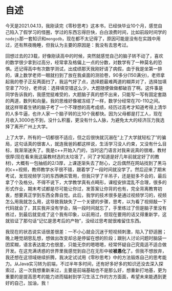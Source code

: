 # 自述

今天是2021.04.13，我刚读完《零秒思考》这本书，已经快毕业10个月，感觉自己陷入了假学习的怪圈，学过的东西忘得巨快，白白浪费时间，比如前段时间学的`nodejs`那一套知识和`mongodb`，现在都不太记得了，原因可能是没有在实践中用过，还有熬夜晚睡，但我认为主要的原因是：我没有去思考过。

回想过去的23载，好像刚读高中的时候，突然就感觉自己的脑子转不动了，喜欢的数学很少拿到过高分，经常拿及格偏上一点的分数，对数学有了一种莫名的恐惧。还记得高中有次数学测试，出成绩那天我刚好请了病假，由于我是坐第一排的，课上数学老师一眼就扫到了放在我桌面的测验卷，90多分(150满分)，老师拿起我的卷子正反两面扫了，我运气好了点，选择题最难两道的糊弄对了，选择加填空拿了70分，老师说：选择填空错这么少，大题随便做做都破百了啊。这件事是同学告诉我的，我感觉挺难受的，大题脑子真的想不出来，只能写一写有固定套路的两道，数列和向量。我的思维好像被冻结了一样，数学分经常在70-110之间。就这样带着生锈的脑子考了一个不理想的高考成绩，经历过高考才知道考得上清华的人多牛逼，也许人家一个脑子转的比10个我都快。因为父母都是打工人，现在月收入3000也不到，没什么积蓄，更没有什么人脉，为避免太大的经济压力我选择了离开广州上大学。

上了大学，所有的一切都很不适应，但之后很快就沉溺在“上了大学就轻松了”的骗局，这句话真的很害人，就连我爸妈都这样说，生活学习没人约束，又没有什么目标，我渐渐迷失了。我是c++开始入门的，当时这门语言对我来说真的很难，教材很厚(现在看来我这届教材选的太垃圾了，问了才知道是好几年前就定好了的教材)，大概有一包抽纸的2/3厚，上课逐渐失去了耐心，之后偶然在网站找到了黑马的c++视频，教师教学水平很不错，跟着学了一段时间就没学了。然后迎来了期末考试，发现视频学习的东西确实管用，但我只学了半吊子，还是挺多不会的，最后拿了个及格分。不得不说下，大学教学真有点畸形，课程安排混乱不合理，很多的形式作业，期末考试都是尽可能让你过，发答案让你背的也有，完全背离教育初衷，想要真正学到东西全靠自觉。此后，我学的技术很多是通过视频学习的，视频怎么用我就怎么用，这导致我缺失了一个关键的步骤，思考，以为看了视频敲一下代码就会了，其实我并没有学会，隔一段时间就忘了，手里练过了但是脑子里没有练过，到最后就变成了这个我有印象，以前用过，但现在要用的话又得重新学，这就验证了那句话“记忆是思考后的产物”，没经过思考就很难留住东西。

我现在的状态说实话很差很差：一不小心就会沉迷于短视频刺激，陷入了舒适圈；晚上睡觉胡思乱想，想做出改变却总是停留在想的阶段；跟别人讨论问题时脑袋一团浆糊，语言表达能力也很差，只能无奈的嗯嗯嗯，经常怀疑自己究竟适不适合做开发。在这充满诱惑的世界里我感觉到自己在无形中被**被愚化**了。但我不想放弃，我还想在这领域继续折腾，我决定试试用《零秒思考》中的方法锻炼自己的思考能力。从Java实习转为前端，不过半年多时间，还有好多好多的知识还没去深入探索过，这一次我想重新来过，主要是前端基础也不是那么好，想重新打地基，更为重要的是提高思考的能力进而辐射到学习生活工作的方方面面，希望未来能遇到更好的自己，加油，我！



